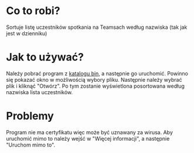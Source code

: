 # Co to robi?
Sortuje listę uczestników spotkania na Teamsach według nazwiska (tak jak jest w dzienniku)

# Jak to używać?
Należy pobrać program z [katalogu bin](bin/TeamsListSorter.exe?raw=true), a następnie go uruchomić.
Powinno się pokazać okno w możliwością wybory pliku.
Następnie należy wybrać plik i kliknąć "Otwórz".
Po tym zostanie wyświetlona posortowana według nazwiska lista uczestników.

# Problemy
Program nie ma certyfikatu więc może być uznawany za wirusa.
Aby uruchomić mimo to należy wejść w "Więcej informacji", a następnie "Uruchom mimo to".
